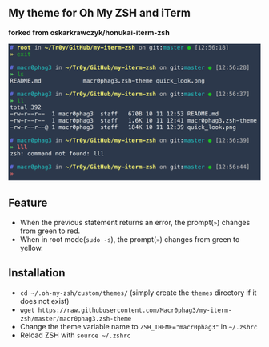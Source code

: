 ## My theme for Oh My ZSH and iTerm
**forked from oskarkrawczyk/honukai-iterm-zsh**

![](https://github.com/Macr0phag3/my-iterm-zsh/blob/master/qlook.png?raw=true)

## Feature
- When the previous statement returns an error, the prompt(`»`) changes from green to red.
- When in root mode(`sudo -s`), the prompt(`»`) changes from green to yellow.

## Installation
- `cd ~/.oh-my-zsh/custom/themes/` (simply create the `themes` directory if it does not exist)
- `wget https://raw.githubusercontent.com/Macr0phag3/my-iterm-zsh/master/macr0phag3.zsh-theme`
- Change the theme variable name to `ZSH_THEME="macr0phag3"` in `~/.zshrc`
- Reload ZSH with `source ~/.zshrc`
